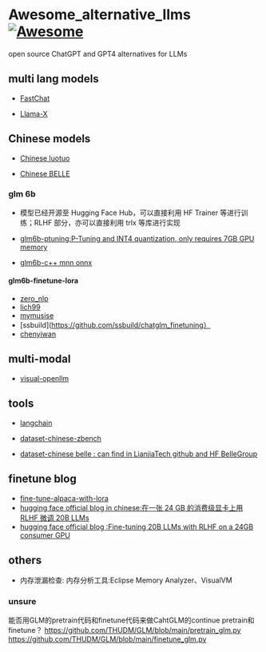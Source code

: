 # Awesome_alternative_llms[![Awesome](https://awesome.re/badge.svg)](https://awesome.re)
open source ChatGPT and GPT4 alternatives for LLMs

 
## multi lang models
- [FastChat](https://github.com/lm-sys/FastChat)

- [Llama-X](https://github.com/AetherCortex/Llama-X)

## Chinese models
* [Chinese luotuo](https://github.com/LC1332/Chinese-alpaca-lora)

* [Chinese BELLE](https://github.com/LianjiaTech/BELLE)
 
### glm 6b

- 模型已经开源至 Hugging Face Hub，可以直接利用 HF Trainer 等进行训练；RLHF 部分，亦可以直接利用 trlx 等库进行实现

* [glm6b-ptuning:P-Tuning and INT4 quantization, only requires 7GB GPU memory](https://github.com/THUDM/ChatGLM-6B/blob/main/ptuning/README.md)

* [glm6b-c++ mnn onnx](https://github.com/wangzhaode/ChatGLM-MNN)

#### glm6b-finetune-lora
* [zero_nlp](https://github.com/yuanzhoulvpi2017/zero_nlp)
* [lich99](https://github.com/lich99/ChatGLM-finetune-LoRA)
* [mymusise](https://github.com/mymusise/ChatGLM-Tuning)
* [ssbuild](https://github.com/ssbuild/chatglm_finetuning）
* [chenyiwan](https://github.com/chenyiwan/chatglm-6b-fine-tuning)

## multi-modal 
* [visual-openllm](https://github.com/visual-openllm/visual-openllm)


## tools
* [langchain](https://github.com/hwchase17/langchain)

* [dataset-chinese-zbench](https://github.com/zhenbench/z-bench)

* [dataset-chinese belle : can find in LianjiaTech github and HF BelleGroup](https://huggingface.co/datasets/BelleGroup/generated_train_0.5M_CN)

## finetune blog
* [fine-tune-alpaca-with-lora](https://replicate.com/blog/fine-tune-alpaca-with-lora?continueFlag=4ecae39885197a5c008faabbefb5c824)
* [hugging face official blog in chinese:在一张 24 GB 的消费级显卡上用 RLHF 微调 20B LLMs ](https://zhuanlan.zhihu.com/p/616346543?utm_medium=social&utm_oi=762255747382796288&utm_psn=1622284420437450752&utm_source=wechat_session&utm_id=0)
* [hugging face official blog :Fine-tuning 20B LLMs with RLHF on a 24GB consumer GPU ](https://huggingface.co/blog/trl-peft)

## others
-  内存泄漏检查: 内存分析工具:Eclipse Memory Analyzer、VisualVM

### unsure
能否用GLM的pretrain代码和finetune代码来做CahtGLM的continue pretrain和finetune？
https://github.com/THUDM/GLM/blob/main/pretrain_glm.py
https://github.com/THUDM/GLM/blob/main/finetune_glm.py
